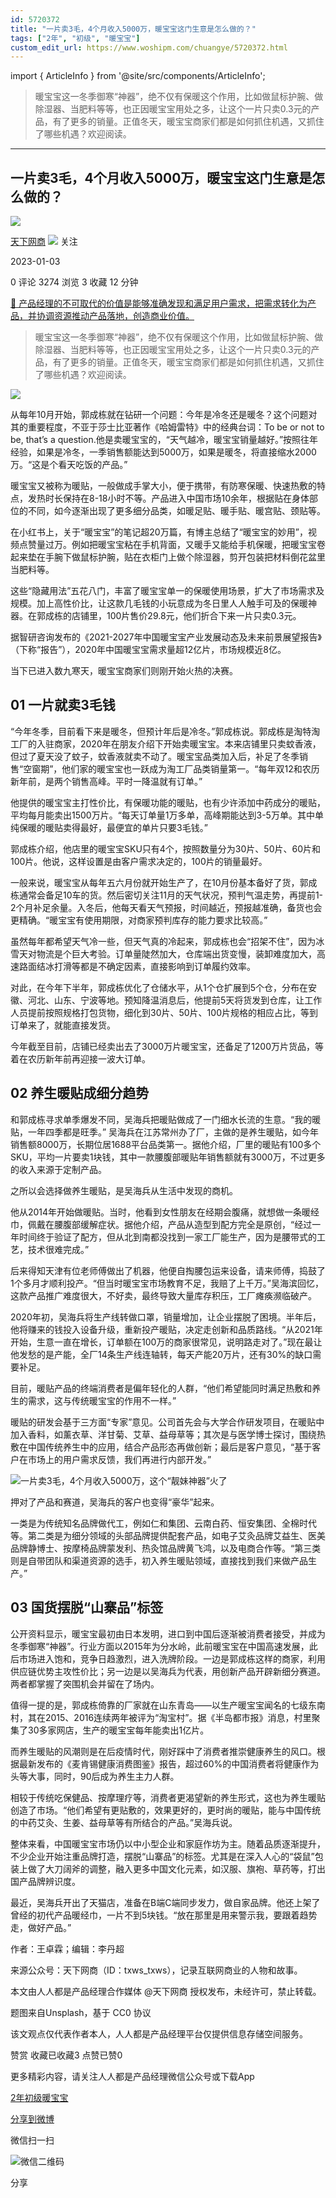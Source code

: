 ```yaml
---
id: 5720372
title: "一片卖3毛，4个月收入5000万，暖宝宝这门生意是怎么做的？"
tags: ["2年", "初级", "暖宝宝"]
custom_edit_url: https://www.woshipm.com/chuangye/5720372.html
---
```

import { ArticleInfo } from '@site/src/components/ArticleInfo';

<ArticleInfo
    author="天下网商"
    authorLink="https://www.woshipm.com/u/1392746"
    published="2023-01-03"
    views={3274}
    comments={0}
    collects={3}
/>

> 暖宝宝这一冬季御寒“神器”，绝不仅有保暖这个作用，比如做鼠标护腕、做除湿器、当肥料等等，也正因暖宝宝用处之多，让这个一片只卖0.3元的产品，有了更多的销量。正值冬天，暖宝宝商家们都是如何抓住机遇，又抓住了哪些机遇？欢迎阅读。

---

## 一片卖3毛，4个月收入5000万，暖宝宝这门生意是怎么做的？

[![](https://static.woshipm.com/view/woshipm_api_def_20230821185236_9762.png?imageView2/1/w/72/h/72/q/100)](https://www.woshipm.com/u/1392746)

[天下网商](https://www.woshipm.com/u/1392746) ![](https://static.woshipm.com/tag/1122_1@2x.png) 关注

2023-01-03

0 评论 3274 浏览 3 收藏 12 分钟

[🔗 产品经理的不可取代的价值是能够准确发现和满足用户需求，把需求转化为产品，并协调资源推动产品落地，创造商业价值。](https://ke.qidianla.com/courses/90pm)

> 暖宝宝这一冬季御寒“神器”，绝不仅有保暖这个作用，比如做鼠标护腕、做除湿器、当肥料等等，也正因暖宝宝用处之多，让这个一片只卖0.3元的产品，有了更多的销量。正值冬天，暖宝宝商家们都是如何抓住机遇，又抓住了哪些机遇？欢迎阅读。

![](https://image.woshipm.com/wp-files/2023/01/oYTsWWKrTSDea9lgQBEy.jpg)

从每年10月开始，郭成栋就在钻研一个问题：今年是冷冬还是暖冬？这个问题对其的重要程度，不亚于莎士比亚著作《哈姆雷特》中的经典台词：To be or not to be, that’s a question.他是卖暖宝宝的，“天气越冷，暖宝宝销量越好。”按照往年经验，如果是冷冬，一季销售额能达到5000万，如果是暖冬，将直接缩水2000万。“这是个看天吃饭的产品。”

暖宝宝又被称为暖贴，一般做成手掌大小，便于携带，有防寒保暖、快速热敷的特点，发热时长保持在8-18小时不等。产品进入中国市场10余年，根据贴在身体部位的不同，如今逐渐出现了更多细分品类，如暖足贴、暖手贴、暖宫贴、颈贴等。

在小红书上，关于“暖宝宝”的笔记超20万篇，有博主总结了“暖宝宝的妙用”，视频点赞量过万。例如把暖宝宝粘在手机背面，又暖手又能给手机保暖，把暖宝宝卷起来垫在手腕下做鼠标护腕，贴在衣柜门上做个除湿器，剪开包装把材料倒花盆里当肥料等。

这些“隐藏用法”五花八门，丰富了暖宝宝单一的保暖使用场景，扩大了市场需求及规模。加上高性价比，让这款几毛钱的小玩意成为冬日里人人触手可及的保暖神器。在郭成栋的店铺里，100片售价29.8元，他们折合下来一片只卖0.3元。

据智研咨询发布的《2021-2027年中国暖宝宝产业发展动态及未来前景展望报告》（下称“报告”），2020年中国暖宝宝需求量超12亿片，市场规模近8亿。

当下已进入数九寒天，暖宝宝商家们则刚开始火热的决赛。

## 01 一片就卖3毛钱

“今年冬季，目前看下来是暖冬，但预计年后是冷冬。”郭成栋说。郭成栋是淘特淘工厂的入驻商家，2020年在朋友介绍下开始卖暖宝宝。本来店铺里只卖蚊香液，但过了夏天没了蚊子，蚊香液就卖不动了。暖宝宝品类加入后，补足了冬季销售“空窗期”，他们家的暖宝宝也一跃成为淘工厂品类销量第一。“每年双12和农历新年前，是两个销售高峰。平时一降温就有订单。”

他提供的暖宝宝主打性价比，有保暖功能的暖贴，也有少许添加中药成分的暖贴，平均每月能卖出1500万片。“每天订单量1万多单，高峰期能达到3-5万单。其中单纯保暖的暖贴卖得最好，最便宜的单片只要3毛钱。”

郭成栋介绍，他店里的暖宝宝SKU只有4个，按照数量分为30片、50片、60片和100片。他说，这样设置是由客户需求决定的，100片的销量最好。

一般来说，暖宝宝从每年五六月份就开始生产了，在10月份基本备好了货，郭成栋通常会备足10车的货。然后密切关注11月的天气状况，预判气温走势，再提前1-2个月补足余量。入冬后，他每天看天气预报，时间越近，预报越准确，备货也会更精确。“暖宝宝有使用期限，对商家预判库存的能力要求比较高。”

虽然每年都希望天气冷一些，但天气真的冷起来，郭成栋也会“招架不住”，因为冰雪天对物流是个巨大考验。订单量陡然加大，仓库端出货变慢，装卸难度加大，高速路面结冰打滑等都是不确定因素，直接影响到订单履约效率。

对此，在今年下半年，郭成栋优化了仓储水平，从1个仓扩展到5个仓，分布在安徽、河北、山东、宁波等地。预知降温消息后，他提前5天将货发到仓库，让工作人员提前按照规格打包货物，细化到30片、50片、100片规格的相应占比，等到订单来了，就能直接发货。

今年截至目前，店铺已经卖出去了3000万片暖宝宝，还备足了1200万片货品，等着在农历新年前再迎接一波大订单。

## 02 养生暖贴成细分趋势

和郭成栋寻求单季爆发不同，吴海兵把暖贴做成了一门细水长流的生意。“我的暖贴，一年四季都是旺季。” 吴海兵在江苏常州办了厂，主做的是养生暖贴，如今年销售额8000万，长期位居1688平台品类第一。据他介绍，厂里的暖贴有100多个SKU，平均一片要卖1块钱，其中一款腰腹部暖贴年销售额就有3000万，不过更多的收入来源于定制产品。

之所以会选择做养生暖贴，是吴海兵从生活中发现的商机。

他从2014年开始做暖贴。当时，他看到女性朋友在经期会腹痛，就想做一条暖经巾，佩戴在腰腹部缓解症状。据他介绍，产品从造型到配方完全是原创，“经过一年时间终于验证了配方，但从北到南都没找到一家工厂能生产，因为是腰带式的工艺，技术很难完成。”

后来得知天津有位老师傅做出了机器，他便自掏腰包运来设备，请来师傅，捣鼓了1个多月才顺利投产。“但当时暖宝宝市场教育不足，我赔了上千万。”吴海滨回忆，这款产品推广难度很大，不好卖，最终导致大量库存积压，工厂瘫痪濒临破产。

2020年初，吴海兵将生产线转做口罩，销量增加，让企业摆脱了困境。半年后，他将赚来的钱投入设备升级，重新投产暖贴，决定走创新和品质路线。“从2021年开始，生意一直在增长，订单额在100万的商家很常见，说明路走对了。”现在最让他发愁的是产能，全厂14条生产线连轴转，每天产能20万片，还有30%的缺口需要补足。

目前，暖贴产品的终端消费者是偏年轻化的人群，“他们希望能同时满足热敷和养生的需求，这与传统暖宝宝的作用不一样。”

暖贴的研发会基于三方面“专家”意见。公司首先会与大学合作研发项目，在暖贴中加入香料，如薰衣草、洋甘菊、艾草、益母草等；其次是与医学博士探讨，围绕热敷在中国传统养生中的应用，结合产品形态再做创新；最后是客户意见，“基于客户在市场上的用户需求反馈，我们再进行内部开发。”

![一片卖3毛，4个月收入5000万，这个“靓妹神器”火了](https://image.woshipm.com/wp-files/2023/01/4WyWcPuBNQyFUgjZwQIu.jpeg)

押对了产品和赛道，吴海兵的客户也变得“豪华”起来。

一类是为传统知名品牌做代工，例如仁和集团、云南白药、恒安集团、全棉时代等。第二类是为细分领域的头部品牌提供配套产品，如电子艾灸品牌艾益生、医美品牌静博士、按摩椅品牌蒙发利、热灸馆品牌黄飞鸿，以及电商合作等。“第三类则是自带团队和渠道资源的选手，初入养生暖贴领域，直接找到我们来做产品生产。”

## 03 国货摆脱“山寨品”标签

公开资料显示，暖宝宝最初由日本发明，进口到中国后逐渐被消费者接受，并成为冬季御寒“神器”。行业方面以2015年为分水岭，此前暖宝宝在中国高速发展，此后市场进入饱和，竞争日趋激烈，进入洗牌阶段。一边是郭成栋这样的商家，利用供应链优势主攻性价比；另一边是以吴海兵为代表，用创新产品开辟新细分赛道。两者都掌握了突围机会并留在了场内。

值得一提的是，郭成栋倚靠的厂家就在山东青岛——以生产暖宝宝闻名的七级东南村，其在2015、2016连续两年被评为“淘宝村”。据《半岛都市报》消息，村里聚集了30多家网店，生产的暖宝宝每年能卖出1亿片。

而养生暖贴的风潮则是在后疫情时代，刚好踩中了消费者推崇健康养生的风口。根据最新发布的《麦肯锡健康消费图鉴》报告，超过60%的中国消费者将健康作为头等大事，同时，90后成为养生主力人群。

相较于传统吃保健品、按摩理疗等，消费者更渴望新的养生形式，这也为养生暖贴创造了市场。“他们希望有更贴敷的，效果更好的，更时尚的暖贴，能与中国传统的中药艾灸、生姜、益母草等有所结合的产品。”吴海兵说。

整体来看，中国暖宝宝市场仍以中小型企业和家庭作坊为主。随着品质逐渐提升，不少企业开始注重品牌打造，摆脱“山寨品”的标签。尤其是在深入人心的“袋鼠”包装上做了大刀阔斧的调整，融入更多中国文化元素，如汉服、旗袍、草药等，打出国产品牌辨识度。

最近，吴海兵开出了天猫店，准备在B端C端同步发力，做自家品牌。他还上架了曾经的初代产品暖经巾，一片不到5块钱。“放在那里是用来警示我，要跟着趋势走，做好产品。”

作者：王卓霖；编辑：李丹超

来源公众号：天下网商（ID：txws\_txws），记录互联网商业的人物和故事。

本文由人人都是产品经理合作媒体 @天下网商 授权发布，未经许可，禁止转载。

题图来自Unsplash，基于 CC0 协议

该文观点仅代表作者本人，人人都是产品经理平台仅提供信息存储空间服务。

赞赏 收藏已收藏3 点赞已赞0

更多精彩内容，请关注人人都是产品经理微信公众号或下载App

[2年](https://www.woshipm.com/tag/2%e5%b9%b4)[初级](https://www.woshipm.com/tag/%e5%88%9d%e7%ba%a7)[暖宝宝](https://www.woshipm.com/tag/%e6%9a%96%e5%ae%9d%e5%ae%9d)

[分享到微博](https://service.weibo.com/share/share.php?appkey=2775287854&title=一片卖3毛，4个月收入5000万，暖宝宝这门生意是怎么做的？&url=https://www.woshipm.com/chuangye/5720372.html&pic=https://image.woshipm.com/wp-files/2023/01/oYTsWWKrTSDea9lgQBEy.jpg)

微信扫一扫

![微信二维码](https://api.pwmqr.com/qrcode/create/?url=https://www.woshipm.com/chuangye/5720372.html)

分享